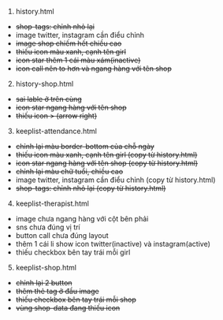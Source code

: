 1. history.html
- ~~shop-tags: chỉnh nhỏ lại~~
- image twitter, instagram cần điểu chỉnh
- ~~image shop chiếm hết chiều cao~~
- ~~thiếu icon màu xanh, cạnh tên girl~~
- ~~icon star thêm 1 cái màu xám(inactive)~~
- ~~icon call nên to hơn và ngang hàng với tên shop~~

2. history-shop.html
- ~~sai lable ở trên cùng~~
- ~~icon star ngang hàng với tên shop~~
- ~~thiếu icon > (arrow right)~~

3. keeplist-attendance.html
- ~~chỉnh lại màu border-bottom của chỗ ngày~~
- ~~thiếu icon màu xanh, cạnh tên girl (copy từ history.html)~~
- ~~icon star ngang hàng với tên shop (copy từ history.html)~~
- ~~chỉnh lại màu chữ tuổi, chiều cao~~
- image twitter, instagram cần điểu chỉnh (copy từ history.html)
- ~~shop-tags: chỉnh nhỏ lại (copy từ history.html)~~

4. keeplist-therapist.html
- image chưa ngang hàng với cột bên phải
- sns chưa đúng vị trí
- button call chưa đúng layout
- thêm 1 cái li show icon twitter(inactive) và instagram(active)
- thiếu checkbox bên tay trái mỗi girl

5. keeplist-shop.html
- ~~chỉnh lại 2 button~~
- ~~thêm thẻ tag ở đầu image~~
- ~~thiếu checkbox bên tay trái mỗi shop~~
- ~~vùng shop-data đang thiếu icon~~
